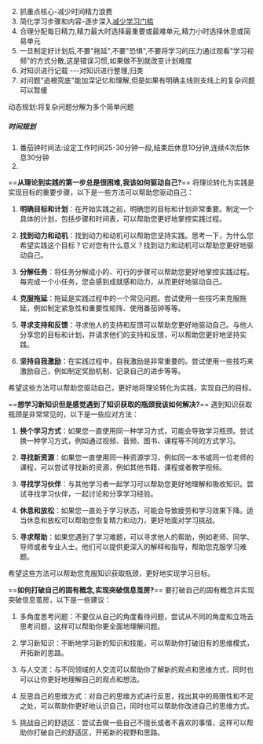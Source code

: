2. 抓重点核心-减少时间精力浪费
3. 简化学习步骤和内容-逐步深入[减少学习门槛](https://www.youtube.com/watch?v=IlU-zDU6aQ0)
4. 合理分配每日精力,精力最大时选择最重要或最难单元,精力小时选择休息或简易单元
5. 一旦制定好计划后,不要"拖延",不要"恐惧",不要将学习的压力通过观看"学习视频"的方式分散,这是错误习惯,如果做不到就改变计划难度
6. 对知识进行记载   ---对知识进行整理,归类
7. 对问题"追根究底"能加深记忆和理解,但是如果有明确主线则支线上的复杂问题可以暂缓
> 
动态规划:将复杂问题分解为多个简单问题


##### 时间规划
1. 番茄钟时间法:设定工作时间25-30分钟一段,结束后休息10分钟,连续4次后休息30分钟
2. 




==**从理论到实践的第一步总是很困难,我该如何驱动自己?**==
将理论转化为实践是实现目标的重要步骤，以下是一些方法可以帮助您驱动自己：

1.  **明确目标和计划**：在开始实践之前，明确您的目标和计划非常重要。制定一个具体的计划，包括步骤和时间表，可以帮助您更好地掌控实践过程。
    
2.  **找到动力和动机**：找到动力和动机可以帮助您坚持实践。思考一下，为什么您希望实践这个目标？它对您有什么意义？找到动力和动机可以帮助您更好地驱动自己。
    
3.  **分解任务**：将任务分解成小的、可行的步骤可以帮助您更好地掌控实践过程。每完成一个小任务，您会感到成就感和动力，从而更好地驱动自己。
    
4.  **克服拖延**：拖延是实践过程中的一个常见问题。尝试使用一些技巧来克服拖延，例如制定紧急性和重要性矩阵、使用番茄钟等等。
    
5.  **寻求支持和反馈**：寻求他人的支持和反馈可以帮助您更好地驱动自己。与他人分享您的目标和计划，并请求他们的支持和反馈，可以帮助您更好地坚持实践。
    
6.  **坚持自我激励**：在实践过程中，自我激励是非常重要的。尝试使用一些技巧来激励自己，例如制定奖励机制、记录自己的进步等等。
    

希望这些方法可以帮助您驱动自己，更好地将理论转化为实践，实现自己的目标。

==**想学习新知识但是感觉遇到了知识获取的瓶颈我该如何解决?**==
遇到知识获取瓶颈是非常常见的，以下是一些应对方法：

1.  **换个学习方式**：如果您一直使用同一种学习方式，可能会导致学习瓶颈。尝试换一种学习方式，例如通过视频、音频、图书、课程等不同的方式学习。
    
2.  **寻找新资源**：如果您一直使用同一种资源学习，例如同一本书或同一位老师的课程，可以尝试寻找新的资源，例如其他书籍、课程或者教学视频。
    
3.  **寻找学习伙伴**：与其他学习者一起学习可以帮助您更好地理解和吸收知识。尝试寻找学习伙伴，一起讨论和分享学习经验。
    
4.  **休息和放松**：如果您一直处于学习状态，可能会导致疲劳和学习效果下降。适当休息和放松可以帮助您恢复精力和动力，更好地面对学习挑战。
    
5.  **寻求帮助**：如果您遇到了学习难题，可以寻求他人的帮助，例如老师、同学、导师或者专业人士。他们可以提供更深入的解释和指导，帮助您克服学习难题。
    

希望这些方法可以帮助您克服知识获取瓶颈，更好地实现学习目标。

==**如何打破自己的固有概念,实现突破信息茧房?**==
要打破自己的固有概念并实现突破信息茧房，以下是一些建议：

1.  多角度思考问题：不要仅从自己的角度看待问题，尝试从不同的角度和立场去思考问题，这样可以帮助你更全面地理解问题。
    
2.  学习新知识：不断地学习新的知识和技能，可以帮助你打破旧有的思维模式，开拓新的思路。
    
3.  与人交流：与不同领域的人交流可以帮助你了解新的观点和思维方式，同时也可以让你更好地理解自己的观点和想法。
    
4.  反思自己的思维方式：对自己的思维方式进行反思，找出其中的局限性和不足之处，可以帮助你更好地认识自己，同时也可以帮助你改进自己的思维方式。
    
5.  挑战自己的舒适区：尝试去做一些自己不擅长或者不喜欢的事情，这样可以帮助你打破自己的舒适区，开拓新的视野和思路。